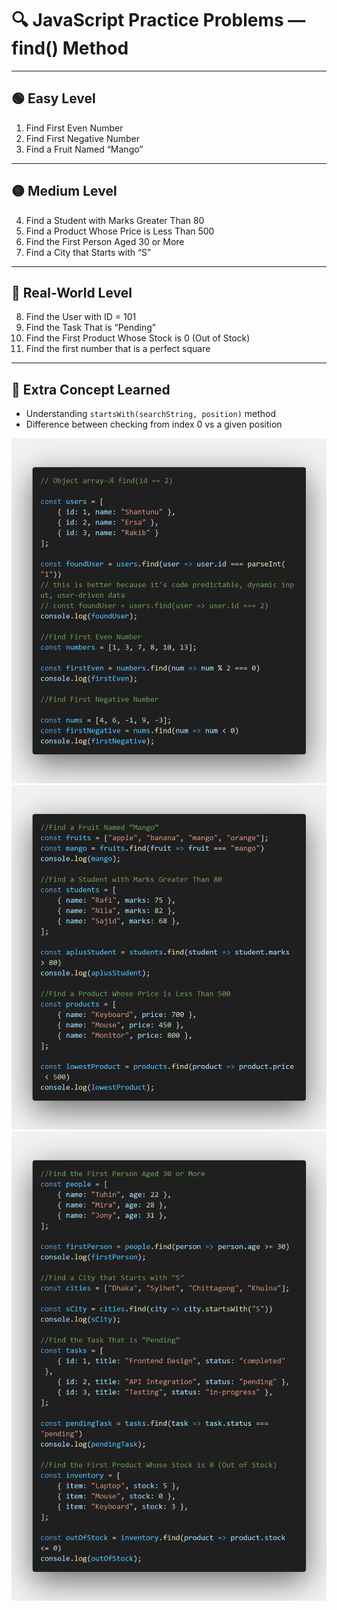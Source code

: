 # 🔍 JavaScript Practice Problems — find() Method


---

## 🟢 Easy Level
1. Find First Even Number  
2. Find First Negative Number  
3. Find a Fruit Named “Mango”

---

## 🟡 Medium Level
4. Find a Student with Marks Greater Than 80  
5. Find a Product Whose Price is Less Than 500  
6. Find the First Person Aged 30 or More  
7. Find a City that Starts with “S”

---

## 🔵 Real-World Level
8. Find the User with ID = 101  
9. Find the Task That is “Pending”  
10. Find the First Product Whose Stock is 0 (Out of Stock)
11. Find the first number that is a perfect square

---

## 🧠 Extra Concept Learned
- Understanding `startsWith(searchString, position)` method  
- Difference between checking from index 0 vs a given position

![Filter Method Practice](./images/code.png)
![Filter Method Practice](./images/code2.png)
![Filter Method Practice](./images/code3.png)